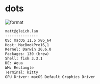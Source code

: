 
# dots

![format](https://github.com/gleich/dots/workflows/format/badge.svg)

```txt
matt@gleich.lan 
--------------- 
OS: macOS 11.6 x86_64 
Host: MacBookPro16,1 
Kernel: Darwin 20.6.0 
Packages: 130 (brew) 
Shell: fish 3.3.1 
DE: Aqua 
WM: Rectangle 
Terminal: kitty 
GPU Driver: macOS Default Graphics Driver 
```
